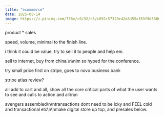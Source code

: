 ```yaml
---
title: "ecommerce"
date: 2025-08-14
image: https://i.pinimg.com/736x/c0/92/c5/c092c57320c42e8d55af83f9d5306314.jpg
---
```


product * sales

speed, volume, minimal to the finish line.

i think it could be value, try to sell it to people and help em.

sell to internet, buy from china.\n\nim so hyped for the conference.

try small price first on stripe, goes to novo business bank

stripe atlas review?

all add to cart and all, show all the core critical parts of what the user wants to see and calls to action and all\n\n

avengers assembled\n\ntransactions dont need to be icky and FEEL cold and transactional etc\n\nmake digital store up top, and presales below.
